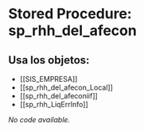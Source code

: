 # Stored Procedure: sp_rhh_del_afecon

## Usa los objetos:
- [[SIS_EMPRESA]]
- [[sp_rhh_del_afecon_Local]]
- [[sp_rhh_del_afeconiif]]
- [[sp_rhh_LiqErrInfo]]

*No code available.*
